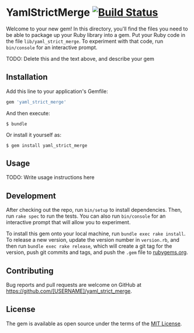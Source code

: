 # YamlStrictMerge [![Build Status](https://travis-ci.org/bigwheel/yaml_strict_merge.svg?branch=master)](https://travis-ci.org/bigwheel/yaml_strict_merge)

Welcome to your new gem! In this directory, you'll find the files you need to be able to package up your Ruby library into a gem. Put your Ruby code in the file `lib/yaml_strict_merge`. To experiment with that code, run `bin/console` for an interactive prompt.

TODO: Delete this and the text above, and describe your gem

## Installation

Add this line to your application's Gemfile:

```ruby
gem 'yaml_strict_merge'
```

And then execute:

    $ bundle

Or install it yourself as:

    $ gem install yaml_strict_merge

## Usage

TODO: Write usage instructions here

## Development

After checking out the repo, run `bin/setup` to install dependencies. Then, run `rake spec` to run the tests. You can also run `bin/console` for an interactive prompt that will allow you to experiment.

To install this gem onto your local machine, run `bundle exec rake install`. To release a new version, update the version number in `version.rb`, and then run `bundle exec rake release`, which will create a git tag for the version, push git commits and tags, and push the `.gem` file to [rubygems.org](https://rubygems.org).

## Contributing

Bug reports and pull requests are welcome on GitHub at https://github.com/[USERNAME]/yaml_strict_merge.

## License

The gem is available as open source under the terms of the [MIT License](https://opensource.org/licenses/MIT).

